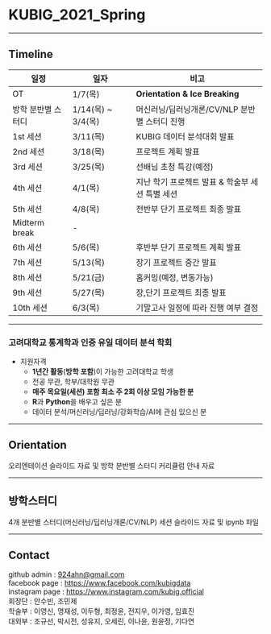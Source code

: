 # KUBIG_2021_Spring

--------------------------------------------------
## Timeline  
| 일정                    |  일자 | 비고                                |
| ------------------- | -------------|-------------------------- |
| OT | 1/7(목) | **Orientation & Ice Breaking** |
| 방학 분반별 스터디 | 1/14(목) ~ 3/4(목) | 머신러닝/딥러닝개론/CV/NLP 분반별 스터디 진행|
| 1st 세션 | 3/11(목) | KUBIG 데이터 분석대회 발표|
| 2nd 세션 | 3/18(목) | 프로젝트 계획 발표 |
| 3rd 세션 | 3/25(목) | 선배님 초청 특강(예정) |
| 4th 세션 | 4/1(목) | 지난 학기 프로젝트 발표 & 학술부 세션 특별 세션 |
| 5th 세션 | 4/8(목) | 전반부 단기 프로젝트 최종 발표 |
| Midterm break | - |        |
| 6th 세션 | 5/6(목) | 후반부 단기 프로젝트 계획 발표 |
| 7th 세션 | 5/13(목) | 장기 프로젝트 중간 발표 |
| 8th 세션 | 5/21(금) | 홈커밍(예정, 변동가능) |
| 9th 세션 | 5/27(목) | 장,단기 프로젝트 최종 발표 |
| 10th 세션 | 6/3(목) | 기말고사 일정에 따라 진행 여부 결정 |

-----------------------------------------------------

### 고려대학교 통계학과 인증 유일 데이터 분석 학회
* 지원자격
  - **1년간 활동**(**방학 포함**)이 가능한 고려대학교 학생
  - 전공 무관, 학부/대학원 무관
  - **매주 목요일(세션) 포함 최소 주 2회 이상 모임 가능한 분**
  - **R**과 **Python**을 배우고 싶은 분
  - 데이터 분석/머신러닝/딥러닝/강화학습/AI에 관심 있으신 분

-----------------------------------------------------

## Orientation
오리엔테이션 슬라이드 자료 및 방학 분반별 스터디 커리큘럼 안내 자료

-----------------------------------------------------

## 방학스터디
4개 분반별 스터디(머신러닝/딥러닝개론/CV/NLP) 세션 슬라이드 자료 및 ipynb 파일

-----------------------------------------------------
## Contact
github admin : 924ahn@gmail.com     
facebook page : https://www.facebook.com/kubigdata      
instagram page : https://www.instagram.com/kubig.official     
회장단 : 안수빈, 조민제    
학술부 : 이영신, 명재성, 이두형, 최정윤, 전지우, 이가영, 임효진     
대외부 : 조규선, 박시전, 성유지, 오세린, 이나윤, 원윤정, 기다연      
